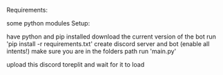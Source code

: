 Requirements:

some python modules
Setup:

have python and pip installed
download the current version of the bot
run 'pip install -r requirements.txt'
create discord server and bot (enable all intents!)
make sure you are in the folders path
run 'main.py'


upload this discord toreplit and wait for it to load
